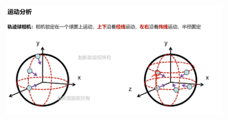 ![输入图片说明](/imgs/2024-11-08/3ni32chSZxBU2fQS.png)
<!--stackedit_data:
eyJoaXN0b3J5IjpbMTQ4NDExNTEwNywtMjA4ODc0NjYxMl19
-->